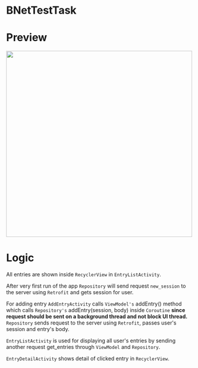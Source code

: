 # BNetTestTask

# Preview

<img src="https://user-images.githubusercontent.com/52213479/138871172-829363e4-e260-4cfe-8c51-4a3f88dfe893.gif" height="500" />

# Logic

All entries are shown inside ```RecyclerView``` in ```EntryListActivity```.


After very first run of the app ```Repository``` will send request ```new_session``` to the server using ```Retrofit``` and gets session for user.

For adding entry ```AddEntryActivity``` calls ```ViewModel's``` addEntry() method which calls ```Repository's``` addEntry(session, body) inside ```Coroutine``` **since request should be sent on a background thread and not block UI thread.** ```Repository``` sends request to the server using ```Retrofit```, passes user's session and entry's body.

```EntryListActivity``` is used for displaying all user's entries by sending another request get_entries through ```ViewModel``` and ```Repository```.

```EntryDetailActivity``` shows detail of clicked entry in ```RecyclerView```.

